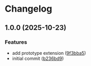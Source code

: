 # Changelog

## 1.0.0 (2025-10-23)


### Features

* add prototype extension ([9f3bba5](https://github.com/OGS-GmbH/stdx/commit/9f3bba5f6d0e25c420173266799c9c5d3777ea2e))
* initial commit ([b236bd9](https://github.com/OGS-GmbH/stdx/commit/b236bd90e4909194ca6d3d358cb5423d9dd01c7a))
